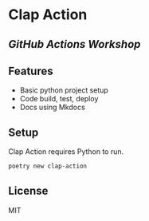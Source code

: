 # Clap Action
## _GitHub Actions Workshop_
## Features

- Basic python project setup
- Code build, test, deploy
- Docs using Mkdocs

## Setup

Clap Action requires Python to run.

```sh
poetry new clap-action
```

## License

MIT

   [git-repo-url]: <https://github.com/nawinto99/clap-action.git>
   [naveen thurimerla]: <https://github.com/nawinto99>
 
